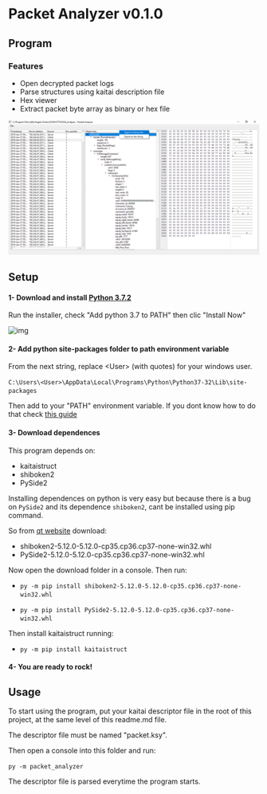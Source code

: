 # Packet Analyzer v0.1.0

## Program

### Features

- Open decrypted packet logs
- Parse structures using kaitai description file
- Hex viewer
- Extract packet byte array as binary or hex file

![main_window](resources/screenshots/main_window.png)

## Setup
#### 1- Download and install [Python 3.7.2](https://www.python.org/downloads/windows/)

Run the installer, check "Add python 3.7 to PATH" then clic "Install Now"

![img](https://docs.python.org/3/_images/win_installer.png)

#### 2- Add python site-packages folder to path environment variable
From the next string, replace \<User\> (with quotes) for your windows user.

`C:\Users\<User>\AppData\Local\Programs\Python\Python37-32\Lib\site-packages`

Then add to your "PATH" environment variable. If you dont know how to do that check [this guide](https://www.architectryan.com/2018/03/17/add-to-the-path-on-windows-10/)

#### 3- Download dependences
This program depends on:

- kaitaistruct
- shiboken2
- PySide2

Installing dependences on python is very easy but because there is a bug on `PySide2` and its dependence `shiboken2`, cant be installed using pip command.

So from [qt website](https://download.qt.io/official_releases/QtForPython/pyside2/
) download:

- shiboken2-5.12.0-5.12.0-cp35.cp36.cp37-none-win32.whl
- PySide2-5.12.0-5.12.0-cp35.cp36.cp37-none-win32.whl

Now open the download folder in a console. Then run:

- `py -m pip install shiboken2-5.12.0-5.12.0-cp35.cp36.cp37-none-win32.whl`

- `py -m pip install PySide2-5.12.0-5.12.0-cp35.cp36.cp37-none-win32.whl`

Then install kaitaistruct running:

- `py -m pip install kaitaistruct`

#### 4- You are ready to rock!

## Usage

To start using the program, put your kaitai descriptor file in the root of this project, at the same level of this readme.md file.

The descriptor file must be named "packet.ksy".

Then open a console into this folder and run:

`py -m packet_analyzer`

The descriptor file is parsed everytime the program starts.
